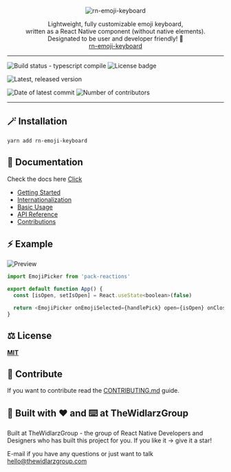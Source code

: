 <p align="center">
    <img alt="rn-emoji-keyboard" src="./src/assets/rocket.png" />
</p>
<p align="center" >
  Lightweight, fully customizable emoji keyboard,<br />
  written as a React Native component (without native elements).<br />
  Designated to be user and developer friendly! 💖 <br/>
  <a href="https://github.com/TheWidlarzGroup/rn-emoji-keyboard">rn-emoji-keyboard</a>
</p>

---

![Build status - typescript compile](https://img.shields.io/github/actions/workflow/status/TheWidlarzGroup/rn-emoji-keyboard/tsc.yml?branch=master)
![License badge](https://img.shields.io/npm/l/rn-emoji-keyboard)

![Latest, released version](https://img.shields.io/github/v/release/TheWidlarzGroup/rn-emoji-keyboard)

![Date of latest commit](https://img.shields.io/github/last-commit/TheWidlarzGroup/rn-emoji-keyboard)
![Number of contributors](https://img.shields.io/github/contributors/TheWidlarzGroup/rn-emoji-keyboard)

---

## 🪄 Installation

```sh
yarn add rn-emoji-keyboard
```

## 📖 Documentation

Check the docs here [Click](https://thewidlarzgroup.github.io/rn-emoji-keyboard/)

- [Getting Started](https://thewidlarzgroup.github.io/rn-emoji-keyboard/docs/documentation/start)
- [Internationalization](https://thewidlarzgroup.github.io/rn-emoji-keyboard/docs/documentation/internationalization)
- [Basic Usage](https://thewidlarzgroup.github.io/rn-emoji-keyboard/docs/documentation/Examples/basic)
- [API Reference](https://thewidlarzgroup.github.io/rn-emoji-keyboard/docs/api/modal)
- [Contributions](https://thewidlarzgroup.github.io/rn-emoji-keyboard/docs/contributions/translations)

## ⚡️ Example

![Preview](/example/assets/preview-small.gif)

```js
import EmojiPicker from 'pack-reactions'

export default function App() {
  const [isOpen, setIsOpen] = React.useState<boolean>(false)

  return <EmojiPicker onEmojiSelected={handlePick} open={isOpen} onClose={() => setIsOpen(false)} />
}
```

## ⚖️ License

**[MIT](/LICENSE)**

## 📝 Contribute

If you want to contribute read the [CONTRIBUTING.md](/CONTRIBUTING.md) guide.

## 🏢 Built with ♥️ and ⌨️ at TheWidlarzGroup

Built at TheWidlarzGroup - the group of React Native Developers and Designers who has built this project for you.
If you like it -> give it a star!

E-mail if you have any questions or just want to talk <hello@thewidlarzgroup.com>
